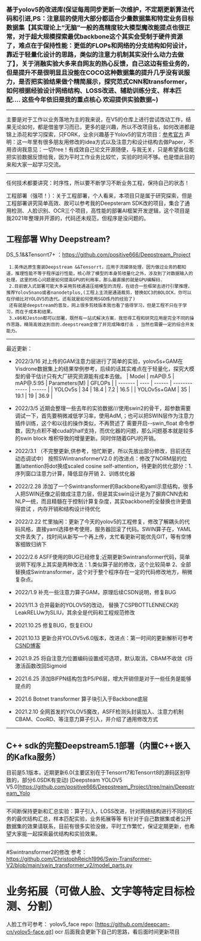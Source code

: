 ### 基于yolov5的改进库(保证每周同步更新一次维护，不定期更新算法代码和引进,PS：注意层的使用大部分都适合少量数据集和特定业务目标数据集【其实理论上“无脑”一般的高精度较大模型魔改能提点也很正常，对于超大规模探索最优backbone这个其实会受制于硬件资源了，难点在于保持性能：更低的FLOPs和网络的分支结构如何设计，靠近于轻量化设计的思路，类似的注意力机制其实没什么动力去做了】，关于消融实验大多来自网友的热心反馈，自己这边有些业务的，但是提升不是很明显且没能在COCO这种数据集的提升几乎没有说服力，是否把实验结果做个精简展示，探究范式CNN和transformer，如何根据经验设计网络结构、LOSS改进、辅助训练分支、样本匹配.... 这些今年依旧是我的重点核心 欢迎提供实验数据~)

***
主要是对于工作以业务落地为主的我来说，在V5的仓库上进行尝试改动工作，结果无论如何，都是借鉴学习而已，更多的是兴趣，所以不改项目名，如何改进都是锦上添花和学习探索，只FORK，业余兴趣基于Yolov5的官方项目：[参考官方](https://github.com/ultralytics/yolov5) 
声明：这一年里有很多朋友用修改的idea方式以及注意力和设计结构去做Paper，不用咨询我意见：一切free！有成效自己论文开源随便，与我无关，只是希望各位能把实验数据反馈给我，因为平时工作业务比较忙，实验的时间不够。也是借此目的来和大家一起学习交流。
***
任何技术都要讲究：时序性，所以要不断学习不断业务工程，保持自己的状态！

工程部署（强项！）：关于工程部署，个人看来，本项目只是属于研究探索，但是工程部署讲究简单高效、故可以参考我的Deepsteram SDK改的项目，集合了通用检测、人脸识别、OCR三个项目，高性能的部署AI框架开发逻辑，这个项目是我2021年整理并开源的，代码还未规范，但程序是没问题的。
##  工程部署 Why Deepstream?  
 DS_5.1&&Tensorrt7+ ：https://github.com/positive666/Deepstream_Project

     1.英伟达原生套装Deepstream &&Tensorrt，应用于流媒体处理，因为做过业务的都知道，推理性能不等于程序运行性能，核心除了模型的本身剪枝量化之外，涉及到了对数据输入的处理，这里的核心问题是如何提高GPU的利用率，那么最直接的就是GPU编解码.
	 2.目前嵌入式部署可能大多采用剪枝通道压缩模型的流程，在结合一些框架去进行引擎推理，推荐Yolov5nano或者nanodetplus,(工程上主流是通道裁剪，替换如C3的BOLOCK，你可以在仔细比对YOLOV5的迭代。还有就是如何使用SGD炼丹的经验了)
	 还有就是deepstream的普及，网上很多剪枝版本我也看了值得学习，但是工程不只在于学习，而在于成本和结果。
	 3.x86和Jeston都可以部署，既然有一站式解决方案，我觉得工程和研究应用是完全不同的操作思路，精简高效达到目的.deepstream全做了并完成降维打击 ，当然也需要一定的综合开发能力。
***
最近更新：
- 2022/3/16   对上传的GAM注意力层进行了简单的实验，yolov5s+GAM在Visdrone数据集上的结果举例参考，后续的话其实难点在于轻量化，探究大模型的骨干估计只有大厂研究资源能有成本去做。
							|     Model   | mAP@.5 | mAP@.5:95 | Parameters(M) | GFLOPs |
							| -------     | ----   |  ------   | ------------- | ------ |
							| YOLOv5s     |   34   |  18.4     |     7.2       | 16.5   |
							| YOLOv5s+GAM |   35   |  19.1     |     19        | 36.9   |

- 2022/3/5   近期会整理一些去年的实验数据///使用swin2的骨干，超参数需要调试一下，首先要稍微减低学习率，使用AdM,；也可以把SWIN层作为注意力插件训练，这个和以往的操作类似，不再赘述了 需要开启--swin_float   命令参数，因为点积不被cuda的half支持，而优化器的问题，那么问题基本就是较多的swin block 堆积导致的增量更新。同时伴随着GPU的开销。 
- 2022/3.1   （不完整更新,供参考，怕忙断更，所以先放出部分修改，目前还在动态调试中） 按照SWintransformerV2.0 的改进点：修改了NORM层的位置/attention将dot换成scaled cosine self-attention，待更新的优化部分：1.序列窗口注意力计算，降低显存开销 2、训练优化器
- 2022/2.28  添加了一个Swintransformer的Backbone和yaml示意结构，很多人把SWIN还像之前做成注意力层，但是其实swin设计是为了摒弃CNN去和NLP一统，而且精髓在于控制计算复杂度，其实backbone的全替换也许更值得尝试 ，内存开销和结构设计待优化
- 2022/2.22  忙里抽闲：更新了今天的yolov5的工程修复，修改了解耦头的代码风格，直接yaml选择参考使用，服务器回滚了代码。SWIN算子在，YAML文件丢失了，找时间从新写一个再上传，太忙看更新可能优先GIT，等有空博客细致归纳下
- 2022/2.6   ASFF使用的BUG已经修复;近期更新Swintransformer代码，简单说明下程序上其实是两种改法：1.类似算子层的修改，这个比较简单 2、全部替换成Swintransformer，这个对于整个程序存在一定的代码修改地方，稍微复杂点。
- 2022/1.9   补充一些注意力算子GAM，原理后续CSDN说明，修复BUG
- 2021/11.3  合并最新的YOLOV5的改动， 替换了CSPBOTTLENNECK的LeakRELUw为SLIU，其余全是代码和工程规范修改
- 2021.10.25 修复BUG，恢复EIOU
- 2021.10.13 更新合并YOLOV5v6.0版本，改进点：第一时间的更新解析可参考[CSND博客](https://blog.csdn.net/weixin_44119362/article/details/120748319?spm=1001.2014.3001.5501)
- 2021.9.25  将自注意力位置编码设置成可选项，默认取消，CBAM不收敛《将激活函数改回Sigmoid
- 2021.6.25  添加BIFPN结构包含P5/P6层，增大开销但是对于一些任务是能够提点的
- 2021.6     Botnet transformer 算子块引入于Backbone底层
- 2021.2.10  全网首发的YOLOV5魔改，ASFF检测头封装加入、注意力机制CBAM、CooRD、等注意力算子引入，并介绍了通用修改方式
***


   
## C++ sdk的完整Deepstream5.1部署（内置C++嵌入的Kafka服务） 
  目前是5.1版本，近期更新6.0(主要区别在于Tensorrt7和Tensorrt8的源码区别导致的，部分6.0SDK有变动)
  [Deepsteam YOLOV5 V5.0]https://github.com/positive666/Deepstream_Project/tree/main/Deepstream_Yolo 

***
   
   不间断保持更新和汇总实验：算子引入，LOSS改进，针对网络结构进行不同的任务的最优结构汇总，样本匹配实验，业务拓展等等
   有针对于自己数据集或者公开数据集的效果请联系，目前有很多实验没做，平时工作繁忙，保证定期更新，也希望大家能一起探索最优结构和实验效果。
   
***





#Swintransformer2的修改 
参考：https://github.com/ChristophReich1996/Swin-Transformer-V2/blob/main/swin_transformer_v2/model_parts.py

# 业务拓展（可做人脸、文字等特定目标检测、分割）

人脸工作可参考： yolov5_face repo: [https://github.com/deepcam-cn/yolov5-face.git]
ocr 后面我会更新下自己的思路，看后面时间更新项目